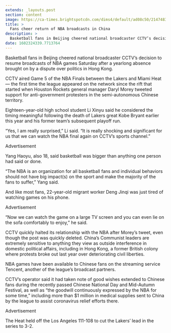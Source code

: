 ```yaml
--- 
extends: _layouts.post 
section: content 
image: https://ca-times.brightspotcdn.com/dims4/default/ad08c50/2147483647/strip/true/crop/840x441+0+0/resize/1200x630!/quality/90/?url=https%3A%2F%2Fcalifornia-times-brightspot.s3.amazonaws.com%2F31%2F95%2F212740fb417ba25a021278b5df79%2Fbeijing.jpg 
title: > 
  Fans cheer return of NBA broadcasts in China 
description: > 
  Basketball fans in Beijing cheered national broadcaster CCTV’s decision to resume broadcasts of NBA games Saturday after a yearlong absence brought on by a dispute over politics in Hong Kong.“The NBA is an organization for all basketball fans and individual behaviors should not have big impact(s) on the sport and make the majority of the fans to suffer,” Yang said.And like most fans, 22-year-old migrant worker Deng Jinqi was just tired of watching games on his phone.CCTV quickly halted its relationship with the NBA after Morey’s tweet, even though the post was quickly deleted.NBA games have been available to Chinese fans on the streaming service Tencent, another of the league’s broadcast partners. 
date: 1602324339.7713764 
--- 
```

Basketball fans in Beijing cheered national broadcaster CCTV’s decision to resume broadcasts of NBA games Saturday after a yearlong absence brought on by a dispute over politics in Hong Kong.

CCTV aired Game 5 of the NBA Finals between the Lakers and Miami Heat — the first time the league appeared on the network since the rift that started when Houston Rockets general manager Daryl Morey tweeted support for anti-government protesters in the semi-autonomous Chinese territory.

Eighteen-year-old high school student Li Xinyu said he considered the timing meaningful following the death of Lakers great Kobe Bryant earlier this year and his former team’s subsequent playoff run.

“Yes, I am really surprised,” Li said. “It is really shocking and significant for us that we can watch the NBA final again on CCTV’s sports channel.”

Advertisement

Yang Haoyu, also 18, said basketball was bigger than anything one person had said or done.

“The NBA is an organization for all basketball fans and individual behaviors should not have big impact(s) on the sport and make the majority of the fans to suffer,” Yang said.

And like most fans, 22-year-old migrant worker Deng Jinqi was just tired of watching games on his phone.

Advertisement

“Now we can watch the game on a large TV screen and you can even lie on the sofa comfortably to enjoy,” he said.

CCTV quickly halted its relationship with the NBA after Morey’s tweet, even though the post was quickly deleted. China’s Communist leaders are extremely sensitive to anything they view as outside interference in domestic political affairs, including in Hong Kong, a former British colony where protests broke out last year over deteriorating civil liberties.

NBA games have been available to Chinese fans on the streaming service Tencent, another of the league’s broadcast partners.

CCTV’s operator said it had taken note of good wishes extended to Chinese fans during the recently passed Chinese National Day and Mid-Autumn Festival, as well as “the goodwill continuously expressed by the NBA for some time,” including more than $1 million in medical supplies sent to China by the league to assist coronavirus relief efforts there.

Advertisement

The Heat held off the Los Angeles 111-108 to cut the Lakers’ lead in the series to 3-2.